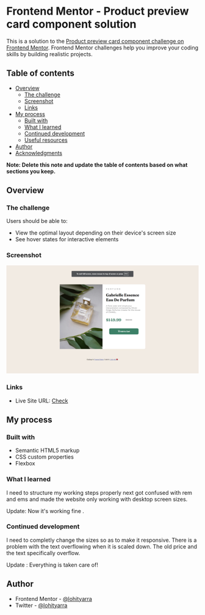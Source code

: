 # Frontend Mentor - Product preview card component solution

This is a solution to the [Product preview card component challenge on Frontend Mentor](https://www.frontendmentor.io/challenges/product-preview-card-component-GO7UmttRfa). Frontend Mentor challenges help you improve your coding skills by building realistic projects. 

## Table of contents

- [Overview](#overview)
  - [The challenge](#the-challenge)
  - [Screenshot](#screenshot)
  - [Links](#links)
- [My process](#my-process)
  - [Built with](#built-with)
  - [What I learned](#what-i-learned)
  - [Continued development](#continued-development)
  - [Useful resources](#useful-resources)
- [Author](#author)
- [Acknowledgments](#acknowledgments)

**Note: Delete this note and update the table of contents based on what sections you keep.**

## Overview

### The challenge

Users should be able to:

- View the optimal layout depending on their device's screen size
- See hover states for interactive elements

### Screenshot

![Screenshot](./images/Screenshot.png)

### Links

- Live Site URL: [Check](https://lohityarra.github.io/product-preview-card-component-main/)

## My process

### Built with

- Semantic HTML5 markup
- CSS custom properties
- Flexbox


### What I learned

I need to structure my working steps properly next got confused with rem and ems and made the website only working with desktop screen sizes.

Update: Now it's working fine .


### Continued development

I need to completly change the sizes so as to make it responsive. There is a problem with the text overflowing when it is scaled down. The old price and the text specifically overflow.

Update : Everything is taken care of!

## Author

- Frontend Mentor - [@lohityarra](https://www.frontendmentor.io/profile/lohityarra)
- Twitter - [@lohityarra](https://www.twitter.com/lohityarra)



